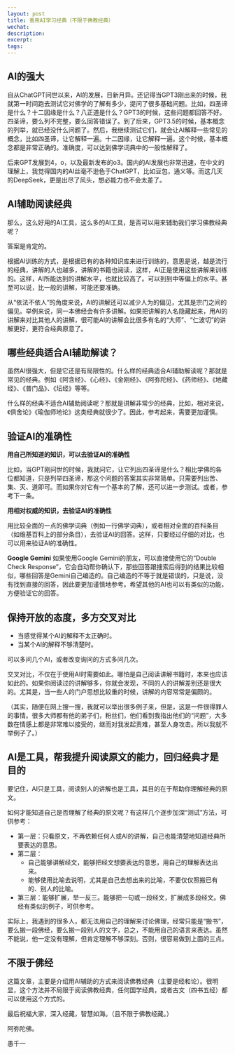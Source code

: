 ```yaml
---
layout: post
title: 善用AI学习经典（不限于佛教经典）
wechat: 
description: 
excerpt: 
tags:
---
```


## AI的强大

自从ChatGPT问世以来，AI的发展，日新月异。还记得当GPT3刚出来的时候，我就第一时间跑去测试它对佛学的了解有多少，提问了很多基础问题。比如，四圣谛是什么？十二因缘是什么？八正道是什么？GPT3的时候，这些问题都回答不好。四圣谛，要么列不完整，要么回答错误了。到了后来，GPT3.5的时候，基本概念的列举，就已经没什么问题了。然后，我继续测试它们，就会让AI解释一些常见的概念，比如四圣谛，让它解释一遍。十二因缘，让它解释一遍。这个时候，基本概念都是非常正确的。准确度，可以达到佛学词典中的一般性解释了。

后来GPT发展到4，o，以及最新发布的o3。国内的AI发展也非常迅速，在中文的理解上，我觉得国内的AI丝毫不逊色于ChatGPT，比如豆包，通义等。而这几天的DeepSeek，更是出尽了风头，想必能力也不会太差了。

## AI辅助阅读经典

那么，这么好用的AI工具，这么多的AI工具，是否可以用来辅助我们学习佛教经典呢？

答案是肯定的。

根据AI训练的方式，是根据已有的各种知识库来进行训练的，意思是说，越是流行的经典，讲解的人也越多，讲解的书籍也阅读，这样，AI正是使用这些讲解来训练的。这样，AI所能达到的讲解水平，也就比较高了。可以到到中等偏上的水平。甚至可以说，比一般的讲解，可能还要准确。

从“依法不依人”的角度来说，AI的讲解还可以减少人为的偏见，尤其是宗门之间的偏见。举例来说，同一本佛经会有许多讲解。如果把讲解的人名隐藏起来，用AI的讲解来对比其他人的讲解，很可能AI的讲解会比很多有名的“大师”、“仁波切”的讲解更好，更符合经典原意了。

## 哪些经典适合AI辅助解读？

虽然AI很强大，但是它还是有局限性的。什么样的经典适合AI辅助解读呢？那就是常见的经典。例如《阿含经》、《心经》、《金刚经》、《阿弥陀经》、《药师经》、《地藏经》、《普门品》、《坛经》等等。

什么样的经典不适合AI辅助阅读呢？那就是讲解非常少的经典，比如，相对来说，《俱舍论》《瑜伽师地论》这类经典就很少了。因此，参考起来，需要更加谨慎。

## 验证AI的准确性

**用自己所知道的知识，可以去验证AI的准确性**

比如，当GPT刚问世的时候，我就问它，让它列出四圣谛是什么？相比学佛的各位都知道，只是列举四圣谛，那这个问题的答案其实非常简单。只需要列出苦、集、灭、道即可。而如果你对它有一个基本的了解，还可以进一步测试。或者，参考下一条。

**用相对权威的知识，去验证AI的准确性**

用比较全面的一点的佛学词典（例如一行佛学词典），或者相对全面的百科条目（如维基百科上的部分条目），去验证AI的回答。这样，只要经过仔细的对比，也可以用来验证AI的准确性。

**Google Gemini**
如果使用Google Gemini的朋友，可以直接使用它的“Double Check Response”，它会自动帮你确认下，那些回答跟搜索后得到的结果比较相似，哪些回答是Gemini自己编造的。自己编造的不等于就是错误的，只是说，没有找到直接的回答，因此要更加谨慎地参考。希望其他的AI也可以有类似的功能，方便验证它的回答。

## 保持开放的态度，多方交叉对比

* 当感觉得某个AI的解释不太正确时。
* 当某个AI的解释不够清楚时。

可以多问几个AI，或者改变询问的方式多问几次。

交叉对比，不仅在于使用AI时需要如此。哪怕是自己阅读讲解书籍时，本来也应该如此的。如果你阅读过的讲解够多，你就会发现，不同的人的讲解差别还是很大的。尤其是，当一些人的门户思想比较重的时候，讲解的内容常常是偏颇的。

（其实，随便在网上搜一搜，我就可以举出很多例子来，但是，这是一件很得罪人的事情。很多大师都有他的弟子们，粉丝们，他们看到我指出他们的“问题”，大多数在情感上都是非常难以接受的，继而对我发起责难，甚至人身攻击。所以我就不举例子了。）

## AI是工具，帮我提升阅读原文的能力，回归经典才是目的

要记住，AI只是工具，阅读别人的讲解也是工具，其目的在于帮助你理解经典的原文。

如何才能知道自己是否理解了经典的原文呢？有这样几个逐步加深“测试”方法，可供参考：

* 第一层：只看原文，不再依赖任何人或AI的讲解，自己也能清楚地知道经典所要表达的意思。
* 第二层：
  * 自己能够讲解经文，能够把经文想要表达的意思，用自己的理解表达出来。
  * 能够使用比喻去说明，尤其是自己去想出来的比喻，不要仅仅照搬已有的、别人的比喻。
* 第三层：能够扩展，举一反三。能够把一句或一段经文，扩展成多段经文。佛经有类似的例子，可供参考。

实际上，我遇到的很多人，都无法用自己的理解来讨论佛理，经常只能是“搬书”，要么搬一段佛经，要么搬一段别人的文字，总之，不能用自己的语言来表达。虽然不能说，他一定没有理解，但肯定理解不够深刻。否则，很容易做到上面的三点。

## 不限于佛经

这篇文章，主要是介绍用AI辅助的方式来阅读佛教经典（主要是经和论）。很明显，这个方法并不局限于阅读佛教经典，任何国学经典，或者古文（四书五经）都可以使用这个方式的。

最后祝福大家，深入经藏，智慧如海。（且不限于佛教经藏。）

阿弥陀佛。

愚千一

